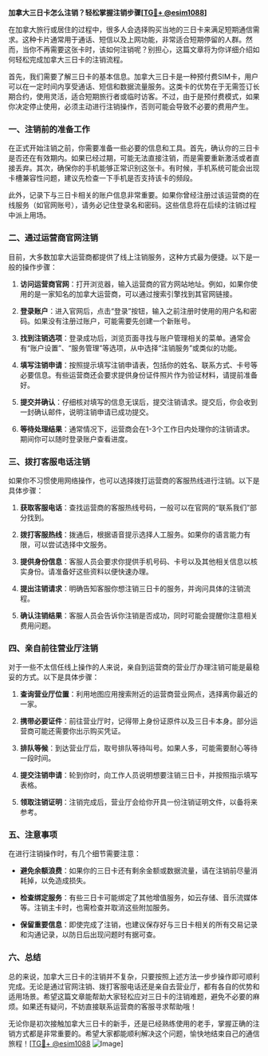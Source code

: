 **加拿大三日卡怎么注销？轻松掌握注销步骤[[TG💪+ @esim1088](https://t.me/s/esim1088)]**

在加拿大旅行或居住的过程中，很多人会选择购买当地的三日卡来满足短期通信需求。这种卡片通常用于通话、短信以及上网功能，非常适合短期停留的人群。然而，当你不再需要这张卡时，该如何注销呢？别担心，这篇文章将为你详细介绍如何轻松完成加拿大三日卡的注销流程。

首先，我们需要了解三日卡的基本信息。加拿大三日卡是一种预付费SIM卡，用户可以在一定时间内享受通话、短信和数据流量服务。这类卡的优势在于无需签订长期合约，使用灵活，适合短期旅行者或临时访客。不过，由于是预付费模式，如果你决定停止使用，必须主动进行注销操作，否则可能会导致不必要的费用产生。

### **一、注销前的准备工作**

在正式开始注销之前，你需要准备一些必要的信息和工具。首先，确认你的三日卡是否还在有效期内。如果已经过期，可能无法直接注销，而是需要重新激活或者直接丢弃。其次，确保你的手机能够正常识别这张卡。有时候，手机系统可能会出现卡槽兼容性问题，建议先检查一下手机是否支持该卡的频段。

此外，记录下与三日卡相关的账户信息非常重要。如果你曾经注册过该运营商的在线服务（如官网账号），请务必记住登录名和密码。这些信息将在后续的注销过程中派上用场。

### **二、通过运营商官网注销**

目前，大多数加拿大运营商都提供了线上注销服务，这种方式最为便捷。以下是一般的操作步骤：

1. **访问运营商官网**：打开浏览器，输入运营商的官方网站地址。例如，如果你使用的是一家知名的加拿大运营商，可以通过搜索引擎找到其官网链接。
   
2. **登录账户**：进入官网后，点击“登录”按钮，输入之前注册时使用的用户名和密码。如果没有注册过账户，可能需要先创建一个新账号。

3. **找到注销选项**：登录成功后，浏览页面寻找与账户管理相关的菜单。通常会有“账户设置”、“服务管理”等选项，从中选择“注销服务”或类似的功能。

4. **填写注销申请**：按照提示填写注销申请表，包括你的姓名、联系方式、卡号等必要信息。有些运营商还会要求提供身份证件照片作为验证材料，请提前准备好。

5. **提交并确认**：仔细核对填写的信息无误后，提交注销请求。提交后，你会收到一封确认邮件，说明注销申请已成功提交。

6. **等待处理结果**：通常情况下，运营商会在1-3个工作日内处理你的注销请求。期间你可以随时登录账户查看进度。

### **三、拨打客服电话注销**

如果你不习惯使用网络操作，也可以选择拨打运营商的客服热线进行注销。以下是具体步骤：

1. **获取客服电话**：查找运营商的客服热线号码，一般可以在官网的“联系我们”部分找到。

2. **拨打客服热线**：拨通后，根据语音提示选择人工服务。如果你的语言能力有限，可以尝试选择中文服务。

3. **提供身份信息**：客服人员会要求你提供手机号码、卡号以及其他相关信息以核实身份。请准备好这些资料以便快速办理。

4. **提出注销请求**：明确告知客服你想注销三日卡的服务，并询问具体的注销流程。

5. **确认注销结果**：客服人员会告诉你注销是否成功，同时可能会提醒你注意相关费用问题。

### **四、亲自前往营业厅注销**

对于一些不太信任线上操作的人来说，亲自到运营商的营业厅办理注销可能是最稳妥的方式。以下是具体步骤：

1. **查询营业厅位置**：利用地图应用搜索附近的运营商营业网点，选择离你最近的一家。

2. **携带必要证件**：前往营业厅时，记得带上身份证原件以及三日卡本身。部分运营商可能还需要你出示购买凭证。

3. **排队等候**：到达营业厅后，取号排队等待叫号。如果人多，可能需要耐心等待一段时间。

4. **提交注销申请**：轮到你时，向工作人员说明想要注销三日卡，并按照指示填写表格。

5. **领取注销证明**：注销完成后，营业厅会给你开具一份注销证明文件，以备将来参考。

### **五、注意事项**

在进行注销操作时，有几个细节需要注意：

- **避免余额浪费**：如果你的三日卡还有剩余金额或数据流量，请在注销前尽量消耗掉，以免造成损失。
  
- **检查绑定服务**：有些三日卡可能绑定了其他增值服务，如云存储、音乐流媒体等。注销主卡时，也需检查并取消这些附加服务。

- **保留重要信息**：即使完成了注销，也建议保存好与三日卡相关的所有交易记录和沟通记录，以防日后出现问题时有据可查。

### **六、总结**

总的来说，加拿大三日卡的注销并不复杂，只要按照上述方法一步步操作即可顺利完成。无论是通过官网注销、拨打客服电话还是亲自去营业厅，都有各自的优势和适用场景。希望这篇文章能帮助大家轻松应对三日卡的注销难题，避免不必要的麻烦。如果还有疑问，不妨直接联系运营商的客服寻求帮助哦！

无论你是初次接触加拿大三日卡的新手，还是已经熟练使用的老手，掌握正确的注销方式都是非常重要的。希望大家都能顺利解决这个问题，愉快地结束自己的通信旅程！[[TG💪+ @esim1088](https://t.me/s/esim1088) ![Image](https://i.postimg.cc/4NQfJmqS/Snipaste-2025-05-13-00-14-12.png)]